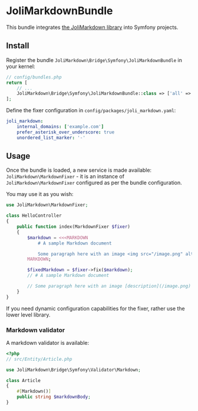 # JoliMarkdownBundle

This bundle integrates [the JoliMarkdown library](https://github.com/jolicode/JoliMarkdown) into Symfony projects.

## Install

Register the bundle `JoliMarkdown\Bridge\Symfony\JoliMarkdownBundle` in your kernel:

```php
// config/bundles.php
return [
    // ...
    JoliMarkdown\Bridge\Symfony\JoliMarkdownBundle::class => ['all' => true],
];
```

Define the fixer configuration in `config/packages/joli_markdown.yaml`:

```yaml
joli_markdown:
    internal_domains: ['example.com']
    prefer_asterisk_over_underscore: true
    unordered_list_marker: '-'
```

## Usage

Once the bundle is loaded, a new service is made available: `JoliMarkdown\MarkdownFixer` - it is an instance of `JoliMarkdown\MarkdownFixer` configured as per the bundle configuration.

You may use it as you wish:

```php
use JoliMarkdown\MarkdownFixer;

class HelloController
{
    public function index(MarkdownFixer $fixer)
    {
        $markdown = <<<MARKDOWN
            # A sample Markdown document

            Some paragraph here with an image <img src="/image.png" alt="description" /> inside.
        MARKDOWN;

        $fixedMarkdown = $fixer->fix($markdown);
        // # A sample Markdown document

        // Some paragraph here with an image [description](/image.png) inside.
    }
}
```

If you need dynamic configuration capabilities for the fixer, rather use the lower level library.

### Markdown validator

A markdown validator is available:

```php
<?php
// src/Entity/Article.php

use JoliMarkdown\Bridge\Symfony\Validator\Markdown;

class Article
{
    #[Markdown()]
    public string $markdownBody;
}
```

